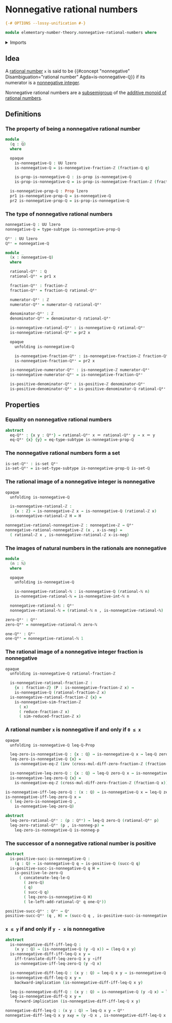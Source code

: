 # Nonnegative rational numbers

```agda
{-# OPTIONS --lossy-unification #-}

module elementary-number-theory.nonnegative-rational-numbers where
```

<details><summary>Imports</summary>

```agda
open import elementary-number-theory.addition-positive-rational-numbers
open import elementary-number-theory.addition-rational-numbers
open import elementary-number-theory.cross-multiplication-difference-integer-fractions
open import elementary-number-theory.difference-rational-numbers
open import elementary-number-theory.inequality-integers
open import elementary-number-theory.inequality-rational-numbers
open import elementary-number-theory.integer-fractions
open import elementary-number-theory.integers
open import elementary-number-theory.natural-numbers
open import elementary-number-theory.nonnegative-integer-fractions
open import elementary-number-theory.nonnegative-integers
open import elementary-number-theory.positive-and-negative-integers
open import elementary-number-theory.positive-integers
open import elementary-number-theory.positive-rational-numbers
open import elementary-number-theory.rational-numbers
open import elementary-number-theory.reduced-integer-fractions
open import elementary-number-theory.strict-inequality-rational-numbers

open import foundation.dependent-pair-types
open import foundation.identity-types
open import foundation.logical-equivalences
open import foundation.propositions
open import foundation.sets
open import foundation.subtypes
open import foundation.transport-along-identifications
open import foundation.universe-levels
```

</details>

## Idea

A [rational number](elementary-number-theory.rational-numbers.md) `x` is said to
be
{{#concept "nonnegative" Disambiguation="rational number" Agda=is-nonnegative-ℚ}}
if its numerator is a
[nonnegative integer](elementary-number-theory.nonnegative-integers.md).

Nonnegative rational numbers are a [subsemigroup](group-theory.subsemigroups.md)
of the
[additive monoid of rational numbers](elementary-number-theory.additive-group-of-rational-numbers.md).

## Definitions

### The property of being a nonnegative rational number

```agda
module _
  (q : ℚ)
  where

  opaque
    is-nonnegative-ℚ : UU lzero
    is-nonnegative-ℚ = is-nonnegative-fraction-ℤ (fraction-ℚ q)

    is-prop-is-nonnegative-ℚ : is-prop is-nonnegative-ℚ
    is-prop-is-nonnegative-ℚ = is-prop-is-nonnegative-fraction-ℤ (fraction-ℚ q)

  is-nonnegative-prop-ℚ : Prop lzero
  pr1 is-nonnegative-prop-ℚ = is-nonnegative-ℚ
  pr2 is-nonnegative-prop-ℚ = is-prop-is-nonnegative-ℚ
```

### The type of nonnegative rational numbers

```agda
nonnegative-ℚ : UU lzero
nonnegative-ℚ = type-subtype is-nonnegative-prop-ℚ

ℚ⁰⁺ : UU lzero
ℚ⁰⁺ = nonnegative-ℚ

module _
  (x : nonnegative-ℚ)
  where

  rational-ℚ⁰⁺ : ℚ
  rational-ℚ⁰⁺ = pr1 x

  fraction-ℚ⁰⁺ : fraction-ℤ
  fraction-ℚ⁰⁺ = fraction-ℚ rational-ℚ⁰⁺

  numerator-ℚ⁰⁺ : ℤ
  numerator-ℚ⁰⁺ = numerator-ℚ rational-ℚ⁰⁺

  denominator-ℚ⁰⁺ : ℤ
  denominator-ℚ⁰⁺ = denominator-ℚ rational-ℚ⁰⁺

  is-nonnegative-rational-ℚ⁰⁺ : is-nonnegative-ℚ rational-ℚ⁰⁺
  is-nonnegative-rational-ℚ⁰⁺ = pr2 x

  opaque
    unfolding is-nonnegative-ℚ

    is-nonnegative-fraction-ℚ⁰⁺ : is-nonnegative-fraction-ℤ fraction-ℚ⁰⁺
    is-nonnegative-fraction-ℚ⁰⁺ = pr2 x

  is-nonnegative-numerator-ℚ⁰⁺ : is-nonnegative-ℤ numerator-ℚ⁰⁺
  is-nonnegative-numerator-ℚ⁰⁺ = is-nonnegative-fraction-ℚ⁰⁺

  is-positive-denominator-ℚ⁰⁺ : is-positive-ℤ denominator-ℚ⁰⁺
  is-positive-denominator-ℚ⁰⁺ = is-positive-denominator-ℚ rational-ℚ⁰⁺
```

## Properties

### Equality on nonnegative rational numbers

```agda
abstract
  eq-ℚ⁰⁺ : {x y : ℚ⁰⁺} → rational-ℚ⁰⁺ x ＝ rational-ℚ⁰⁺ y → x ＝ y
  eq-ℚ⁰⁺ {x} {y} = eq-type-subtype is-nonnegative-prop-ℚ
```

### The nonnegative rational numbers form a set

```agda
is-set-ℚ⁰⁺ : is-set ℚ⁰⁺
is-set-ℚ⁰⁺ = is-set-type-subtype is-nonnegative-prop-ℚ is-set-ℚ
```

### The rational image of a nonnegative integer is nonnegative

```agda
opaque
  unfolding is-nonnegative-ℚ

  is-nonnegative-rational-ℤ :
    {x : ℤ} → is-nonnegative-ℤ x → is-nonnegative-ℚ (rational-ℤ x)
  is-nonnegative-rational-ℤ H = H

nonnegative-rational-nonnegative-ℤ : nonnegative-ℤ → ℚ⁰⁺
nonnegative-rational-nonnegative-ℤ (x , x-is-neg) =
  ( rational-ℤ x , is-nonnegative-rational-ℤ x-is-neg)
```

### The images of natural numbers in the rationals are nonnegative

```agda
module _
  (n : ℕ)
  where

  opaque
    unfolding is-nonnegative-ℚ

    is-nonnegative-rational-ℕ : is-nonnegative-ℚ (rational-ℕ n)
    is-nonnegative-rational-ℕ = is-nonnegative-int-ℕ n

  nonnegative-rational-ℕ : ℚ⁰⁺
  nonnegative-rational-ℕ = (rational-ℕ n , is-nonnegative-rational-ℕ)

zero-ℚ⁰⁺ : ℚ⁰⁺
zero-ℚ⁰⁺ = nonnegative-rational-ℕ zero-ℕ

one-ℚ⁰⁺ : ℚ⁰⁺
one-ℚ⁰⁺ = nonnegative-rational-ℕ 1
```

### The rational image of a nonnegative integer fraction is nonnegative

```agda
opaque
  unfolding is-nonnegative-ℚ rational-fraction-ℤ

  is-nonnegative-rational-fraction-ℤ :
    {x : fraction-ℤ} (P : is-nonnegative-fraction-ℤ x) →
    is-nonnegative-ℚ (rational-fraction-ℤ x)
  is-nonnegative-rational-fraction-ℤ {x} =
    is-nonnegative-sim-fraction-ℤ
      ( x)
      ( reduce-fraction-ℤ x)
      ( sim-reduced-fraction-ℤ x)
```

### A rational number `x` is nonnegative if and only if `0 ≤ x`

```agda
opaque
  unfolding is-nonnegative-ℚ leq-ℚ-Prop

  leq-zero-is-nonnegative-ℚ : {x : ℚ} → is-nonnegative-ℚ x → leq-ℚ zero-ℚ x
  leq-zero-is-nonnegative-ℚ {x} =
    is-nonnegative-eq-ℤ (inv (cross-mul-diff-zero-fraction-ℤ (fraction-ℚ x)))

  is-nonnegative-leq-zero-ℚ : {x : ℚ} → leq-ℚ zero-ℚ x → is-nonnegative-ℚ x
  is-nonnegative-leq-zero-ℚ {x} =
    is-nonnegative-eq-ℤ (cross-mul-diff-zero-fraction-ℤ (fraction-ℚ x))

is-nonnegative-iff-leq-zero-ℚ : (x : ℚ) → is-nonnegative-ℚ x ↔ leq-ℚ zero-ℚ x
is-nonnegative-iff-leq-zero-ℚ x =
  ( leq-zero-is-nonnegative-ℚ ,
    is-nonnegative-leq-zero-ℚ)

abstract
  leq-zero-rational-ℚ⁰⁺ : (p : ℚ⁰⁺) → leq-ℚ zero-ℚ (rational-ℚ⁰⁺ p)
  leq-zero-rational-ℚ⁰⁺ (p , is-nonneg-p) =
    leq-zero-is-nonnegative-ℚ is-nonneg-p
```

### The successor of a nonnegative rational number is positive

```agda
abstract
  is-positive-succ-is-nonnegative-ℚ :
    (q : ℚ) → is-nonnegative-ℚ q → is-positive-ℚ (succ-ℚ q)
  is-positive-succ-is-nonnegative-ℚ q H =
    is-positive-le-zero-ℚ
      ( concatenate-leq-le-ℚ
        ( zero-ℚ)
        ( q)
        ( succ-ℚ q)
        ( leq-zero-is-nonnegative-ℚ H)
        ( le-left-add-rational-ℚ⁺ q one-ℚ⁺))

positive-succ-ℚ⁰⁺ : ℚ⁰⁺ → ℚ⁺
positive-succ-ℚ⁰⁺ (q , H) = (succ-ℚ q , is-positive-succ-is-nonnegative-ℚ q H)
```

### `x ≤ y` if and only if `y - x` is nonnegative

```agda
abstract
  is-nonnegative-diff-iff-leq-ℚ :
    (x y : ℚ) → (is-nonnegative-ℚ (y -ℚ x)) ↔ (leq-ℚ x y)
  is-nonnegative-diff-iff-leq-ℚ x y =
    iff-translate-diff-leq-zero-ℚ x y ∘iff
    is-nonnegative-iff-leq-zero-ℚ (y -ℚ x)

  is-nonnegative-diff-leq-ℚ : (x y : ℚ) → leq-ℚ x y → is-nonnegative-ℚ (y -ℚ x)
  is-nonnegative-diff-leq-ℚ x y =
    backward-implication (is-nonnegative-diff-iff-leq-ℚ x y)

  leq-is-nonnegative-diff-ℚ : (x y : ℚ) → is-nonnegative-ℚ (y -ℚ x) → leq-ℚ x y
  leq-is-nonnegative-diff-ℚ x y =
    forward-implication (is-nonnegative-diff-iff-leq-ℚ x y)

nonnegative-diff-leq-ℚ : (x y : ℚ) → leq-ℚ x y → ℚ⁰⁺
nonnegative-diff-leq-ℚ x y x≤y = (y -ℚ x , is-nonnegative-diff-leq-ℚ x y x≤y)
```
